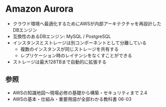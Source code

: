 # Amazon Aurora
- クラウド環境へ最適化するためにAWSが内部アーキテクチャを再設計したDBエンジン
- 互換性のあるDBエンジン: MySQL / PostgreSQL
- インスタンスとストレージは別コンポーネントとして分離している
  - 複数のインスタンスが同じストレージを共有する
  - レプリケーション時のレイテンシをなくすことができる
- ストレージは最大128TBまで自動的に拡張する

## 参照
- AWSの知識地図〜現場必修の基礎から構築・セキュリティまで 2.4
- AWSの基本・仕組み・重要用語が全部わかる教科書 06-03
